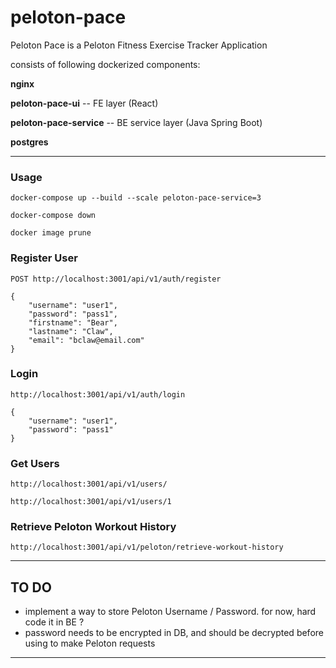 # peloton-pace

Peloton Pace is a Peloton Fitness Exercise Tracker Application

consists of following dockerized components:

**nginx**

**peloton-pace-ui**  --  FE layer (React)

**peloton-pace-service**  --  BE service layer (Java Spring Boot)

**postgres**

-----------

### Usage

`docker-compose up --build --scale peloton-pace-service=3`

`docker-compose down`

`docker image prune`


### Register User
`POST http://localhost:3001/api/v1/auth/register`
```
{
	"username": "user1",
	"password": "pass1",
	"firstname": "Bear",
	"lastname": "Claw",
	"email": "bclaw@email.com"
}
```

### Login
`http://localhost:3001/api/v1/auth/login`
```
{
	"username": "user1",
	"password": "pass1"
}
```

### Get Users
`http://localhost:3001/api/v1/users/`

`http://localhost:3001/api/v1/users/1`


### Retrieve Peloton Workout History
`http://localhost:3001/api/v1/peloton/retrieve-workout-history`

-----------

## TO DO

* implement a way to store Peloton Username / Password. for now, hard code it in BE ?
* password needs to be encrypted in DB, and should be decrypted before using to make Peloton requests

-----------